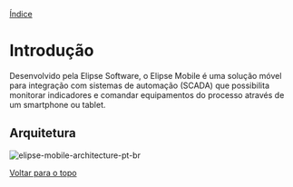 [Índice](README.md#manual-elipse-mobile)

# Introdução
  Desenvolvido pela Elipse Software, o Elipse Mobile é uma solução móvel para integração com sistemas de automação (SCADA) que possibilita monitorar indicadores e comandar equipamentos do processo através de um smartphone ou tablet.
  
## Arquitetura
  
  ![elipse-mobile-architecture-pt-br](https://cloud.githubusercontent.com/assets/26389485/23917800/5bddf2fe-08cf-11e7-8f67-dccff1ca7bc4.png)
  
[Voltar para o topo](intro.md)
